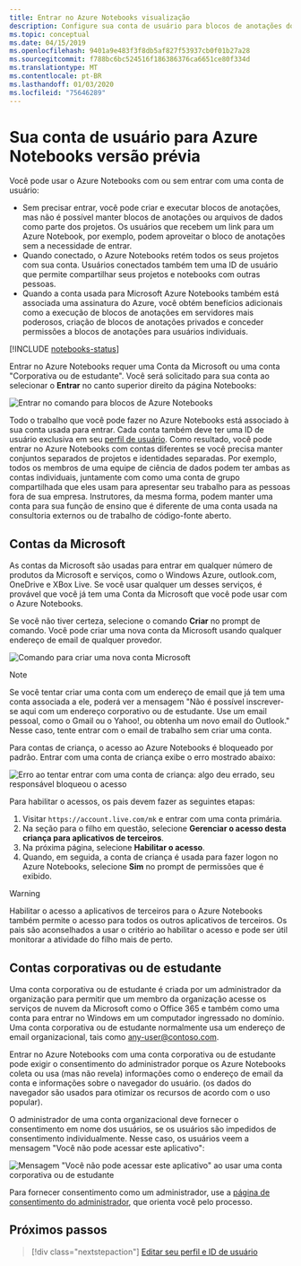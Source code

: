 ```yaml
---
title: Entrar no Azure Notebooks visualização
description: Configure sua conta de usuário para blocos de anotações do Azure usando uma conta da Microsoft ou uma conta de trabalho/estudante.
ms.topic: conceptual
ms.date: 04/15/2019
ms.openlocfilehash: 9401a9e483f3f8db5af827f53937cb0f01b27a28
ms.sourcegitcommit: f788bc6bc524516f186386376ca6651ce80f334d
ms.translationtype: MT
ms.contentlocale: pt-BR
ms.lasthandoff: 01/03/2020
ms.locfileid: "75646289"
---
```

# <a name="your-user-account-for-azure-notebooks-preview"></a>Sua conta de usuário para Azure Notebooks versão prévia

Você pode usar o Azure Notebooks com ou sem entrar com uma conta de usuário:

- Sem precisar entrar, você pode criar e executar blocos de anotações, mas não é possível manter blocos de anotações ou arquivos de dados como parte dos projetos. Os usuários que recebem um link para um Azure Notebook, por exemplo, podem aproveitar o bloco de anotações sem a necessidade de entrar.
- Quando conectado, o Azure Notebooks retém todos os seus projetos com sua conta. Usuários conectados também tem uma ID de usuário que permite compartilhar seus projetos e notebooks com outras pessoas.
- Quando a conta usada para Microsoft Azure Notebooks também está associada uma assinatura do Azure, você obtém benefícios adicionais como a execução de blocos de anotações em servidores mais poderosos, criação de blocos de anotações privados e conceder permissões a blocos de anotações para usuários individuais.

[!INCLUDE [notebooks-status](../../includes/notebooks-status.md)]

Entrar no Azure Notebooks requer uma Conta da Microsoft ou uma conta "Corporativa ou de estudante". Você será solicitado para sua conta ao selecionar o **Entrar** no canto superior direito da página Notebooks:

![Entrar no comando para blocos de Azure Notebooks](media/accounts/sign-in-command.png)

Todo o trabalho que você pode fazer no Azure Notebooks está associado à sua conta usada para entrar. Cada conta também deve ter uma ID de usuário exclusiva em seu [perfil de usuário](azure-notebooks-user-profile.md). Como resultado, você pode entrar no Azure Notebooks com contas diferentes se você precisa manter conjuntos separados de projetos e identidades separadas. Por exemplo, todos os membros de uma equipe de ciência de dados podem ter ambas as contas individuais, juntamente com como uma conta de grupo compartilhada que eles usam para apresentar seu trabalho para as pessoas fora de sua empresa. Instrutores, da mesma forma, podem manter uma conta para sua função de ensino que é diferente de uma conta usada na consultoria externos ou de trabalho de código-fonte aberto.

## <a name="microsoft-accounts"></a>Contas da Microsoft

As contas da Microsoft são usadas para entrar em qualquer número de produtos da Microsoft e serviços, como o Windows Azure, outlook.com, OneDrive e XBox Live. Se você usar qualquer um desses serviços, é provável que você já tem uma Conta da Microsoft que você pode usar com o Azure Notebooks.

Se você não tiver certeza, selecione o comando **Criar** no prompt de comando. Você pode criar uma nova conta da Microsoft usando qualquer endereço de email de qualquer provedor.

![Comando para criar uma nova conta Microsoft](media/accounts/create-new-microsoft-account.png)

> [!Note]
> Se você tentar criar uma conta com um endereço de email que já tem uma conta associada a ele, poderá ver a mensagem "Não é possível inscrever-se aqui com um endereço corporativo ou de estudante. Use um email pessoal, como o Gmail ou o Yahoo!, ou obtenha um novo email do Outlook." Nesse caso, tente entrar com o email de trabalho sem criar uma conta.

Para contas de criança, o acesso ao Azure Notebooks é bloqueado por padrão. Entrar com uma conta de criança exibe o erro mostrado abaixo:

![Erro ao tentar entrar com uma conta de criança: algo deu errado, seu responsável bloqueou o acesso](media/accounts/child-account-error.png)

Para habilitar o acessos, os pais devem fazer as seguintes etapas:

1. Visitar `https://account.live.com/mk` e entrar com uma conta primária.
1. Na seção para o filho em questão, selecione **Gerenciar o acesso desta criança para aplicativos de terceiros**.
1. Na próxima página, selecione **Habilitar o acesso**.
1. Quando, em seguida, a conta de criança é usada para fazer logon no Azure Notebooks, selecione **Sim** no prompt de permissões que é exibido.

> [!Warning]
> Habilitar o acesso a aplicativos de terceiros para o Azure Notebooks também permite o acesso para todos os outros aplicativos de terceiros. Os pais são aconselhados a usar o critério ao habilitar o acesso e pode ser útil monitorar a atividade do filho mais de perto.

## <a name="work-or-school-accounts"></a>Contas corporativas ou de estudante

Uma conta corporativa ou de estudante é criada por um administrador da organização para permitir que um membro da organização acesse os serviços de nuvem da Microsoft como o Office 365 e também como uma conta para entrar no Windows em um computador ingressado no domínio. Uma conta corporativa ou de estudante normalmente usa um endereço de email organizacional, tais como any-user@contoso.com.

Entrar no Azure Notebooks com uma conta corporativa ou de estudante pode exigir o consentimento do administrador porque os Azure Notebooks coleta ou usa (mas não revela) informações como o endereço de email da conta e informações sobre o navegador do usuário. (os dados do navegador são usados para otimizar os recursos de acordo com o uso popular).

O administrador de uma conta organizacional deve fornecer o consentimento em nome dos usuários, se os usuários são impedidos de consentimento individualmente. Nesse caso, os usuários veem a mensagem "Você não pode acessar este aplicativo":

![Mensagem "Você não pode acessar este aplicativo" ao usar uma conta corporativa ou de estudante](media/accounts/consent-permissions-denied.png)

Para fornecer consentimento como um administrador, use a [página de consentimento do administrador](https://notebooks.azure.com/account/adminConsent), que orienta você pelo processo.

## <a name="next-steps"></a>Próximos passos  

> [!div class="nextstepaction"]
> [Editar seu perfil e ID de usuário](azure-notebooks-user-profile.md)
